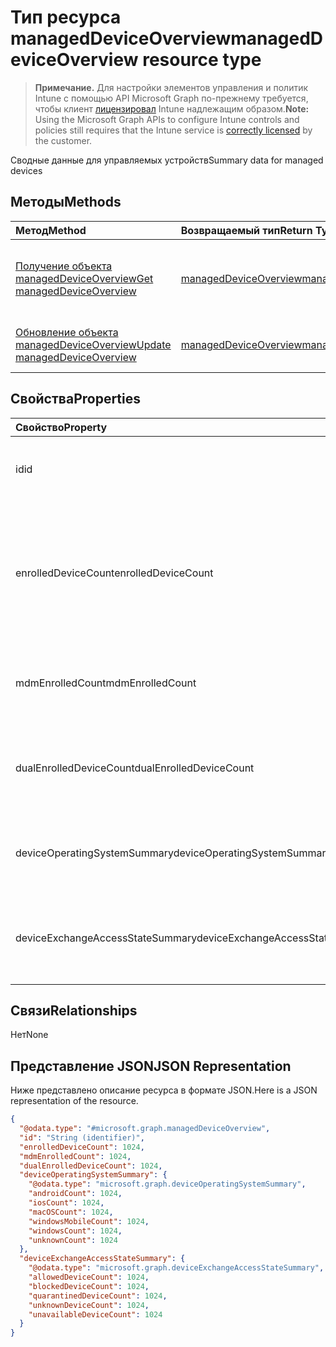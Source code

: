 # <a name="manageddeviceoverview-resource-type"></a><span data-ttu-id="b746f-101">Тип ресурса managedDeviceOverview</span><span class="sxs-lookup"><span data-stu-id="b746f-101">managedDeviceOverview resource type</span></span>

> <span data-ttu-id="b746f-102">**Примечание.** Для настройки элементов управления и политик Intune с помощью API Microsoft Graph по-прежнему требуется, чтобы клиент [лицензировал](https://go.microsoft.com/fwlink/?linkid=839381) Intune надлежащим образом.</span><span class="sxs-lookup"><span data-stu-id="b746f-102">**Note:** Using the Microsoft Graph APIs to configure Intune controls and policies still requires that the Intune service is [correctly licensed](https://go.microsoft.com/fwlink/?linkid=839381) by the customer.</span></span>

<span data-ttu-id="b746f-103">Сводные данные для управляемых устройств</span><span class="sxs-lookup"><span data-stu-id="b746f-103">Summary data for managed devices</span></span>
## <a name="methods"></a><span data-ttu-id="b746f-104">Методы</span><span class="sxs-lookup"><span data-stu-id="b746f-104">Methods</span></span>
|<span data-ttu-id="b746f-105">Метод</span><span class="sxs-lookup"><span data-stu-id="b746f-105">Method</span></span>|<span data-ttu-id="b746f-106">Возвращаемый тип</span><span class="sxs-lookup"><span data-stu-id="b746f-106">Return Type</span></span>|<span data-ttu-id="b746f-107">Описание</span><span class="sxs-lookup"><span data-stu-id="b746f-107">Description</span></span>|
|:---|:---|:---|
|[<span data-ttu-id="b746f-108">Получение объекта managedDeviceOverview</span><span class="sxs-lookup"><span data-stu-id="b746f-108">Get managedDeviceOverview</span></span>](../api/intune_devices_manageddeviceoverview_get.md)|[<span data-ttu-id="b746f-109">managedDeviceOverview</span><span class="sxs-lookup"><span data-stu-id="b746f-109">managedDeviceOverview</span></span>](../resources/intune_devices_manageddeviceoverview.md)|<span data-ttu-id="b746f-110">Чтение свойств и связей объекта [managedDeviceOverview](../resources/intune_devices_manageddeviceoverview.md).</span><span class="sxs-lookup"><span data-stu-id="b746f-110">Read properties and relationships of the [managedDeviceOverview](../resources/intune_devices_manageddeviceoverview.md) object.</span></span>|
|[<span data-ttu-id="b746f-111">Обновление объекта managedDeviceOverview</span><span class="sxs-lookup"><span data-stu-id="b746f-111">Update managedDeviceOverview</span></span>](../api/intune_devices_manageddeviceoverview_update.md)|[<span data-ttu-id="b746f-112">managedDeviceOverview</span><span class="sxs-lookup"><span data-stu-id="b746f-112">managedDeviceOverview</span></span>](../resources/intune_devices_manageddeviceoverview.md)|<span data-ttu-id="b746f-113">Обновление свойств объекта [managedDeviceOverview](../resources/intune_devices_manageddeviceoverview.md).</span><span class="sxs-lookup"><span data-stu-id="b746f-113">Update the properties of a [managedDeviceOverview](../resources/intune_devices_manageddeviceoverview.md) object.</span></span>|

## <a name="properties"></a><span data-ttu-id="b746f-114">Свойства</span><span class="sxs-lookup"><span data-stu-id="b746f-114">Properties</span></span>
|<span data-ttu-id="b746f-115">Свойство</span><span class="sxs-lookup"><span data-stu-id="b746f-115">Property</span></span>|<span data-ttu-id="b746f-116">Тип</span><span class="sxs-lookup"><span data-stu-id="b746f-116">Type</span></span>|<span data-ttu-id="b746f-117">Описание</span><span class="sxs-lookup"><span data-stu-id="b746f-117">Description</span></span>|
|:---|:---|:---|
|<span data-ttu-id="b746f-118">id</span><span class="sxs-lookup"><span data-stu-id="b746f-118">id</span></span>|<span data-ttu-id="b746f-119">String</span><span class="sxs-lookup"><span data-stu-id="b746f-119">String</span></span>|<span data-ttu-id="b746f-120">Уникальный идентификатор сводки</span><span class="sxs-lookup"><span data-stu-id="b746f-120">Unique Identifier for the summary</span></span>|
|<span data-ttu-id="b746f-121">enrolledDeviceCount</span><span class="sxs-lookup"><span data-stu-id="b746f-121">enrolledDeviceCount</span></span>|<span data-ttu-id="b746f-122">Int32</span><span class="sxs-lookup"><span data-stu-id="b746f-122">Int32</span></span>|<span data-ttu-id="b746f-123">Общее количество зарегистрированных устройств.</span><span class="sxs-lookup"><span data-stu-id="b746f-123">Total enrolled device count.</span></span> <span data-ttu-id="b746f-124">Не включает устройства ПК, которыми управляет агент Intune для ПК.</span><span class="sxs-lookup"><span data-stu-id="b746f-124">Does not include PC devices managed via Intune PC Agent</span></span>|
|<span data-ttu-id="b746f-125">mdmEnrolledCount</span><span class="sxs-lookup"><span data-stu-id="b746f-125">mdmEnrolledCount</span></span>|<span data-ttu-id="b746f-126">Int32</span><span class="sxs-lookup"><span data-stu-id="b746f-126">Int32</span></span>|<span data-ttu-id="b746f-127">Количество устройств, зарегистрированных в MDM</span><span class="sxs-lookup"><span data-stu-id="b746f-127">The number of devices enrolled in MDM</span></span>|
|<span data-ttu-id="b746f-128">dualEnrolledDeviceCount</span><span class="sxs-lookup"><span data-stu-id="b746f-128">dualEnrolledDeviceCount</span></span>|<span data-ttu-id="b746f-129">Int32</span><span class="sxs-lookup"><span data-stu-id="b746f-129">Int32</span></span>|<span data-ttu-id="b746f-130">Количество устройств, зарегистрированных как в MDM, так и в EAS</span><span class="sxs-lookup"><span data-stu-id="b746f-130">The number of devices enrolled in both MDM and EAS</span></span>|
|<span data-ttu-id="b746f-131">deviceOperatingSystemSummary</span><span class="sxs-lookup"><span data-stu-id="b746f-131">deviceOperatingSystemSummary</span></span>|[<span data-ttu-id="b746f-132">deviceOperatingSystemSummary</span><span class="sxs-lookup"><span data-stu-id="b746f-132">deviceOperatingSystemSummary</span></span>](../resources/intune_devices_deviceoperatingsystemsummary.md)|<span data-ttu-id="b746f-133">Общие сведения об операционной системе устройства.</span><span class="sxs-lookup"><span data-stu-id="b746f-133">Device operating system summary.</span></span>|
|<span data-ttu-id="b746f-134">deviceExchangeAccessStateSummary</span><span class="sxs-lookup"><span data-stu-id="b746f-134">deviceExchangeAccessStateSummary</span></span>|[<span data-ttu-id="b746f-135">deviceExchangeAccessStateSummary</span><span class="sxs-lookup"><span data-stu-id="b746f-135">deviceExchangeAccessStateSummary</span></span>](../resources/intune_devices_deviceexchangeaccessstatesummary.md)|<span data-ttu-id="b746f-136">Распределение состояния доступа Exchange Access State в Intune</span><span class="sxs-lookup"><span data-stu-id="b746f-136">Distribution of Exchange Access State in Intune</span></span>|

## <a name="relationships"></a><span data-ttu-id="b746f-137">Связи</span><span class="sxs-lookup"><span data-stu-id="b746f-137">Relationships</span></span>
<span data-ttu-id="b746f-138">Нет</span><span class="sxs-lookup"><span data-stu-id="b746f-138">None</span></span>
## <a name="json-representation"></a><span data-ttu-id="b746f-139">Представление JSON</span><span class="sxs-lookup"><span data-stu-id="b746f-139">JSON Representation</span></span>
<span data-ttu-id="b746f-140">Ниже представлено описание ресурса в формате JSON.</span><span class="sxs-lookup"><span data-stu-id="b746f-140">Here is a JSON representation of the resource.</span></span>
<!-- {
  "blockType": "resource",
  "keyProperty": "id",
  "@odata.type": "microsoft.graph.managedDeviceOverview"
}
-->
``` json
{
  "@odata.type": "#microsoft.graph.managedDeviceOverview",
  "id": "String (identifier)",
  "enrolledDeviceCount": 1024,
  "mdmEnrolledCount": 1024,
  "dualEnrolledDeviceCount": 1024,
  "deviceOperatingSystemSummary": {
    "@odata.type": "microsoft.graph.deviceOperatingSystemSummary",
    "androidCount": 1024,
    "iosCount": 1024,
    "macOSCount": 1024,
    "windowsMobileCount": 1024,
    "windowsCount": 1024,
    "unknownCount": 1024
  },
  "deviceExchangeAccessStateSummary": {
    "@odata.type": "microsoft.graph.deviceExchangeAccessStateSummary",
    "allowedDeviceCount": 1024,
    "blockedDeviceCount": 1024,
    "quarantinedDeviceCount": 1024,
    "unknownDeviceCount": 1024,
    "unavailableDeviceCount": 1024
  }
}
```



